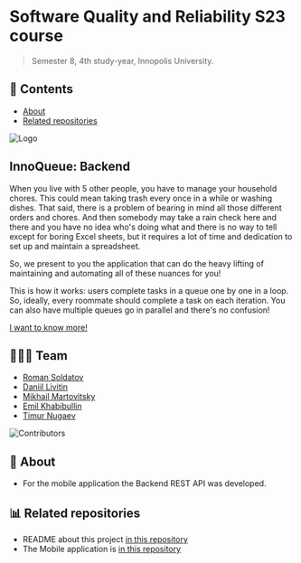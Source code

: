 # Software Quality and Reliability S23 course

> Semester 8, 4th study-year, Innopolis University.

## 📖 Contents

- [About](#-about)
- [Related repositories](#-related-repositories)

![Logo](https://user-images.githubusercontent.com/49106163/200147786-3e414c4a-d6ca-4240-b00e-1ef35fac6308.png)

## InnoQueue: Backend

When you live with 5 other people, you have to manage your household chores.
This could mean taking trash every once in a while or washing dishes.
That said, there is a problem of bearing in mind all those different orders and chores.
And then somebody may take a rain check here and there and you have no idea who's doing what
and there is no way to tell except for boring Excel sheets, but it requires a lot of time and dedication to set up and
maintain a spreadsheet.

So, we present to you the application that can do the heavy lifting of maintaining and automating
all of these nuances for you!

This is how it works: users complete tasks in a queue one by one in a loop.
So, ideally, every roommate should complete a task on each iteration.
You can also have multiple queues go in parallel and there's no confusion!

[I want to know more!](https://github.com/InnoQueue/.github/blob/main/profile/README.md)

## 👨🏻‍💻 Team

- [Roman Soldatov](https://github.com/SMore-Napi)
- [Daniil Livitin](https://github.com/Dablup)
- [Mikhail Martovitsky](https://github.com/MikhailMarch)
- [Emil Khabibullin](https://github.com/emileyray)
- [Timur Nugaev](https://github.com/al1ych)

![Contributors](https://contrib.rocks/image?repo=InnoQueue/backend)

## 📌 About

- For the mobile application the Backend REST API was developed.

## 📊 Related repositories

- README about this project [in this repository](https://github.com/InnoQueue/README)
- The Mobile application is [in this repository](https://github.com/InnoQueue/mobile)
